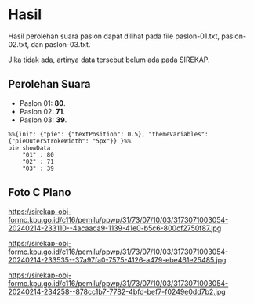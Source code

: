 # Hasil

Hasil perolehan suara paslon dapat dilihat pada file paslon-01.txt, paslon-02.txt, dan paslon-03.txt.

Jika tidak ada, artinya data tersebut belum ada pada SIREKAP.

## Perolehan Suara

 * Paslon 01: **80**.
 * Paslon 02: **71**.
 * Paslon 03: **39**.

```mermaid
%%{init: {"pie": {"textPosition": 0.5}, "themeVariables": {"pieOuterStrokeWidth": "5px"}} }%%
pie showData
    "01" : 80
    "02" : 71
    "03" : 39
```
## Foto C Plano

https://sirekap-obj-formc.kpu.go.id/c116/pemilu/ppwp/31/73/07/10/03/3173071003054-20240214-233110--4acaada9-1139-41e0-b5c6-800cf2750f87.jpg

https://sirekap-obj-formc.kpu.go.id/c116/pemilu/ppwp/31/73/07/10/03/3173071003054-20240214-233535--37a97fa0-7575-4126-a479-ebe461e25485.jpg

https://sirekap-obj-formc.kpu.go.id/c116/pemilu/ppwp/31/73/07/10/03/3173071003054-20240214-234258--878cc1b7-7782-4bfd-bef7-f0249e0dd7b2.jpg
